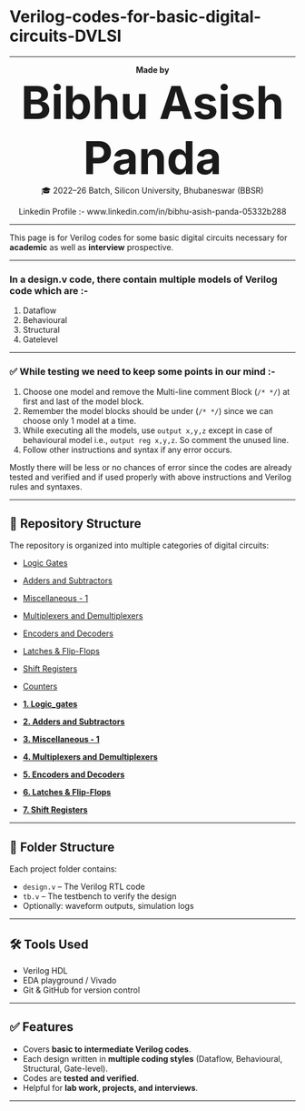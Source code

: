 # Verilog-codes-for-basic-digital-circuits-DVLSI

--- 

<p align="center">
  <b>Made by </b><br>
  <span style="font-size:80px"> <b>Bibhu Asish Panda</b> </span><br>
  🎓 2022–26 Batch, Silicon University, Bhubaneswar (BBSR)  
</p>
<p align="center">
  Linkedin Profile :- www.linkedin.com/in/bibhu-asish-panda-05332b288
</p>

---

This page is for Verilog codes for some basic digital circuits necessary for **academic** as well as **interview** prospective.

---

### In a design.v code, there contain multiple models of Verilog code which are :-
1. Dataflow  
2. Behavioural  
3. Structural  
4. Gatelevel  

---

### ✅ While testing we need to keep some points in our mind :-
1. Choose one model and remove the Multi-line comment Block (`/* */`) at first and last of the model block.  
2. Remember the model blocks should be under (`/* */`) since we can choose only 1 model at a time.  
3. While executing all the models, use `output x,y,z` except in case of behavioural model i.e., `output reg x,y,z`. So comment the unused line.  
4. Follow other instructions and syntax if any error occurs.  

Mostly there will be less or no chances of error since the codes are already tested and verified and if used properly with above instructions and Verilog rules and syntaxes.  

---

## 📂 Repository Structure

The repository is organized into multiple categories of digital circuits:

- [Logic Gates](./Logic_gates)
- [Adders and Subtractors](./Adders%20and%20Subtractors)
- [Miscellaneous - 1](./Miscellaneous%20-%201)
- [Multiplexers and Demultiplexers](./Multiplexers%20and%20Demultiplexers)
- [Encoders and Decoders](./Encoders%20and%20Decoders)
- [Latches & Flip-Flops](./Latches%20%26%20Flip-Flops)
- [Shift Registers](./Shift%20Registers)
- [Counters](./Counters)

- [**1. Logic_gates**](./1.%20Logic_gates)  
- [**2. Adders and Subtractors**](./2.%20Adders%20and%20Subtractors)  
- [**3. Miscellaneous - 1**](./3.%20Miscellaneous%20-%201)  
- [**4. Multiplexers and Demultiplexers**](./4.%20Multiplexers%20and%20Demultiplexers)  
- [**5. Encoders and Decoders**](./5.%20Encoders%20and%20Decoders)  
- [**6. Latches & Flip-Flops**](./6.%20Latches%20&%20Flip-Flops)
- [**7. Shift Registers**](./7.%20Shift%20&%20Registers)

---

## 📂 Folder Structure

Each project folder contains:
- `design.v` – The Verilog RTL code
- `tb.v` – The testbench to verify the design
- Optionally: waveform outputs, simulation logs

---

## 🛠 Tools Used
- Verilog HDL
- EDA playground / Vivado
- Git & GitHub for version control

---

## ✅ Features
- Covers **basic to intermediate Verilog codes**.  
- Each design written in **multiple coding styles** (Dataflow, Behavioural, Structural, Gate-level).  
- Codes are **tested and verified**.  
- Helpful for **lab work, projects, and interviews**.  

---
